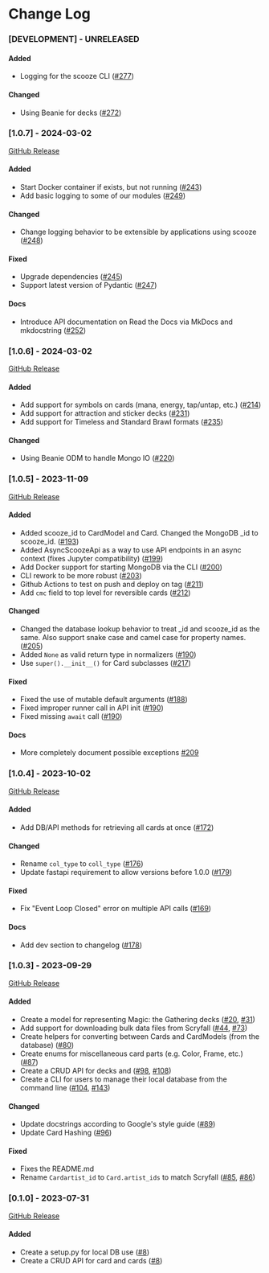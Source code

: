 # Change Log

### [DEVELOPMENT] - UNRELEASED

#### Added

- Logging for the scooze CLI ([#277](https://github.com/arcavios/scooze/pull/277))

#### Changed

- Using Beanie for decks ([#272](https://github.com/arcavios/scooze/pull/272))

### [1.0.7] - 2024-03-02

[GitHub Release](https://github.com/arcavios/scooze/releases/tag/v1.0.7)

#### Added

- Start Docker container if exists, but not running ([#243](https://github.com/arcavios/scooze/pull/243))
- Add basic logging to some of our modules ([#249](https://github.com/arcavios/scooze/pull/249))

#### Changed

- Change logging behavior to be extensible by applications using scooze ([#248](https://github.com/arcavios/scooze/pull/248))

#### Fixed

- Upgrade dependencies ([#245](https://github.com/arcavios/scooze/pull/245))
- Support latest version of Pydantic ([#247](https://github.com/arcavios/scooze/pull/247))

#### Docs

- Introduce API documentation on Read the Docs via MkDocs and mkdocstring ([#252](https://github.com/arcavios/scooze/pull/252))


### [1.0.6] - 2024-03-02

[GitHub Release](https://github.com/arcavios/scooze/releases/tag/v1.0.6)

#### Added

- Add support for symbols on cards (mana, energy, tap/untap, etc.) ([#214](https://github.com/arcavios/scooze/pull/214))
- Add support for attraction and sticker decks ([#231](https://github.com/arcavios/scooze/pull/231))
- Add support for Timeless and Standard Brawl formats ([#235](https://github.com/arcavios/scooze/pull/235))

#### Changed

- Using Beanie ODM to handle Mongo IO ([#220](https://github.com/arcavios/scooze/pull/220))


### [1.0.5] - 2023-11-09

[GitHub Release](https://github.com/arcavios/scooze/releases/tag/v1.0.5)

#### Added

- Added scooze_id to CardModel and Card. Changed the MongoDB _id to scooze_id. ([#193](https://github.com/arcavios/scooze/pull/193))
- Added AsyncScoozeApi as a way to use API endpoints in an async context (fixes Jupyter compatibility) ([#199](https://github.com/arcavios/scooze/pull/199))
- Add Docker support for starting MongoDB via the CLI ([#200](https://github.com/arcavios/scooze/pull/200))
- CLI rework to be more robust ([#203](https://github.com/arcavios/scooze/pull/203))
- Github Actions to test on push and deploy on tag ([#211](https://github.com/arcavios/scooze/pull/211))
- Add `cmc` field to top level for reversible cards ([#212](https://github.com/arcavios/scooze/pull/212))

#### Changed

- Changed the database lookup behavior to treat _id and scooze_id as the same. Also support snake case and camel case for property names. ([#205](https://github.com/arcavios/scooze/pull/205))
- Added `None` as valid return type in normalizers ([#190](https://github.com/arcavios/scooze/pull/190))
- Use `super().__init__()` for Card subclasses ([#217](https://github.com/arcavios/scooze/pull/217))

#### Fixed

- Fixed the use of mutable default arguments ([#188](https://github.com/arcavios/scooze/pull/188))
- Fixed improper runner call in API init ([#190](https://github.com/arcavios/scooze/pull/190))
- Fixed missing `await` call ([#190](https://github.com/arcavios/scooze/pull/190))

#### Docs

- More completely document possible exceptions [#209](https://github.com/arcavios/scooze/pull/209)


### [1.0.4] - 2023-10-02

[GitHub Release](https://github.com/arcavios/scooze/releases/tag/v1.0.4)

#### Added

- Add DB/API methods for retrieving all cards at once ([#172](https://github.com/arcavios/scooze/pull/172))

#### Changed

- Rename `col_type` to `coll_type` ([#176](https://github.com/arcavios/scooze/pull/176))
- Update fastapi requirement to allow versions before 1.0.0 ([#179](https://github.com/arcavios/scooze/pull/179))

#### Fixed

- Fix "Event Loop Closed" error on multiple API calls ([#169](https://github.com/arcavios/scooze/pull/169))

#### Docs

- Add dev section to changelog ([#178](https://github.com/arcavios/scooze/pull/178))


### [1.0.3] - 2023-09-29

[GitHub Release](https://github.com/arcavios/scooze/releases/tag/v1.0.3)

#### Added

- Create a model for representing Magic: the Gathering decks ([#20](https://github.com/arcavios/scooze/pull/20), [#31](https://github.com/arcavios/scooze/pull/31))
- Add support for downloading bulk data files from Scryfall ([#44](https://github.com/arcavios/scooze/pull/44), [#73](https://github.com/arcavios/scooze/pull/73))
- Create helpers for converting between Cards and CardModels (from the database) ([#80](https://github.com/arcavios/scooze/pull/80))
- Create enums for miscellaneous card parts (e.g. Color, Frame, etc.) ([#87](https://github.com/arcavios/scooze/pull/87))
- Create a CRUD API for decks and ([#98](https://github.com/arcavios/scooze/pull/98), [#108](https://github.com/arcavios/scooze/pull/108))
- Create a CLI for users to manage their local database from the command line ([#104](https://github.com/arcavios/scooze/pull/104), [#143](https://github.com/arcavios/scooze/pull/143))

#### Changed

- Update docstrings according to Google's style guide ([#89](https://github.com/arcavios/scooze/pull/89))
- Update Card Hashing ([#96](https://github.com/arcavios/scooze/pull/96))

#### Fixed

- Fixes the README.md
- Rename `Cardartist_id` to `Card.artist_ids` to match Scryfall ([#85](https://github.com/arcavios/scooze/pull/85), [#86](https://github.com/arcavios/scooze/pull/86))


### [0.1.0] - 2023-07-31

[GitHub Release](https://github.com/arcavios/scooze/releases/tag/v0.1.0)

#### Added

- Create a setup.py for local DB use ([#8](https://github.com/arcavios/scooze/pull/8))
- Create a CRUD API for card and cards ([#8](https://github.com/arcavios/scooze/pull/8))
